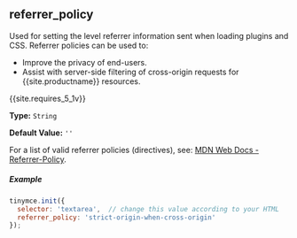 ## referrer_policy

Used for setting the level referrer information sent when loading plugins and CSS. Referrer policies can be used to:

* Improve the privacy of end-users.
* Assist with server-side filtering of cross-origin requests for {{site.productname}} resources.

{{site.requires_5_1v}}

**Type:** `String`

**Default Value:** `''`

For a list of valid referrer policies (directives), see: [MDN Web Docs - Referrer-Policy](https://developer.mozilla.org/en-US/docs/Web/HTTP/Headers/Referrer-Policy).

##### Example

```js
tinymce.init({
  selector: 'textarea',  // change this value according to your HTML
  referrer_policy: 'strict-origin-when-cross-origin'
});
```
